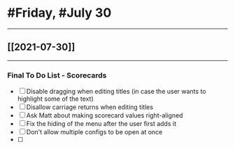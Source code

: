 # #Friday, #July 30
---

## [[2021-07-30]]

---

### Final To Do List - Scorecards


- [ ] Disable dragging when editing titles (in case the user wants to highlight some of the text)
- [ ] Disallow carriage returns when editing titles
- [ ] Ask Matt about making scorecard values right-aligned
- [ ] Fix the hiding of the menu after the user first adds it
- [ ] Don't allow multiple configs to be open at once
- [ ] 